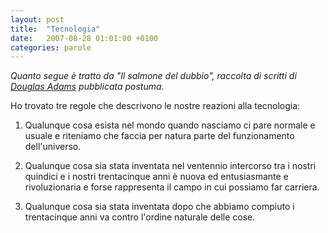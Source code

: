 ```yaml
---
layout: post
title:  "Tecnologia"
date:   2007-08-28 01:01:00 +0100
categories: parole
---
```

*Quanto segue è tratto da "Il salmone del dubbio", raccolta di scritti di [Douglas Adams](http://it.wikipedia.org/wiki/Douglas_Adams) pubblicata postuma.*

Ho trovato tre regole che descrivono le nostre reazioni alla tecnologia:

1. Qualunque cosa esista nel mondo quando nasciamo ci pare normale e usuale e riteniamo che faccia per natura parte del funzionamento dell'universo.

2. Qualunque cosa sia stata inventata nel ventennio intercorso tra i nostri quindici e i nostri trentacinque anni è nuova ed entusiasmante e rivoluzionaria e forse rappresenta il campo in cui possiamo far carriera.

3. Qualunque cosa sia stata inventata dopo che abbiamo compiuto i trentacinque anni va contro l'ordine naturale delle cose.